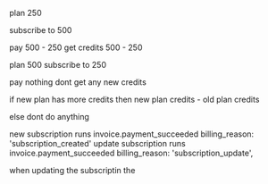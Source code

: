 plan 250

subscribe to 500

pay 500 - 250
get credits 500 - 250

plan 500
subscribe to 250

pay nothing
dont get any new credits

if new plan has more credits then
new plan credits - old plan credits

else dont do anything

new subscription runs invoice.payment_succeeded
billing_reason: 'subscription_created'
update subscription runs invoice.payment_succeeded
billing_reason: 'subscription_update',

when updating the subscriptin the
